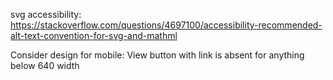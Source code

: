 svg accessibility: https://stackoverflow.com/questions/4697100/accessibility-recommended-alt-text-convention-for-svg-and-mathml

Consider design for mobile: View button with link is absent for anything below 640 width


